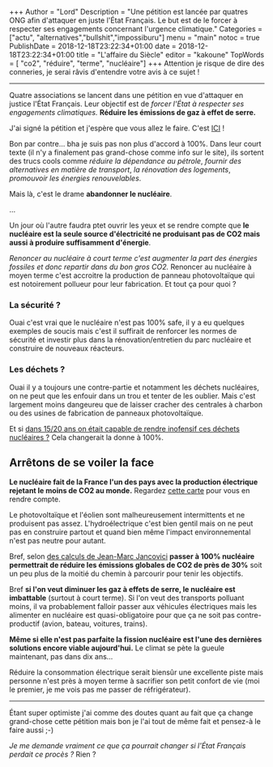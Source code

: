 +++
Author = "Lord"
Description = "Une pétition est lancée par quatres ONG afin d'attaquer en juste l'État Français. Le but est de le forcer à respecter ses engagements concernant l'urgence climatique."
Categories = ["actu", "alternatives","bullshit","impossiburu"]
menu = "main"
notoc = true
PublishDate = 2018-12-18T23:22:34+01:00
date = 2018-12-18T23:22:34+01:00
title = "L'affaire du Siècle"
editor = "kakoune"
TopWords = [ "co2", "réduire", "terme", "nucléaire"]
+++
Attention je risque de dire des conneries, je serai râvis d'entendre votre avis à ce sujet !

------------------------
Quatre associations se lancent dans une pétition en vue d'attaquer en justice l'État Français.
Leur objectif est de *forcer l'État à respecter ses engagements climatiques.*
**Réduire les émissions de gaz à effet de serre.**

J'ai signé la pétition et j'espère que vous allez le faire.
C'est [ICI](https://laffairedusiecle.net/) !

Bon par contre… bha je suis pas non plus d'accord à 100%.
Dans leur court texte (il n'y a finalement pas grand-chose comme info sur le site), ils sortent des trucs cools comme *réduire la dépendance au pétrole*, *fournir des alternatives en matière de transport*, *la rénovation des logements*, *promouvoir les énergies renouvelables*.

Mais là, c'est le drame **abandonner le nucléaire**.

…

Un jour où l'autre faudra ptet ouvrir les yeux et se rendre compte que **le nucléaire est la seule source d'électricité ne produisant pas de CO2 mais aussi à produire suffisamment d'énergie**.

*Renoncer au nucléaire à court terme c'est augmenter la part des énergies fossiles et donc repartir dans du bon gros CO2.*
Renoncer au nucléaire à moyen terme c'est accroitre la production de panneau photovoltaïque qui est notoirement pollueur pour leur fabrication.
Et tout ça pour quoi ?

### La sécurité ?
Ouai c'est vrai que le nucléaire n'est pas 100% safe, il y a eu quelques exemples de soucis mais c'est il suffirait de renforcer les normes de sécurité et investir plus dans la rénovation/entretien du parc nucléaire et construire de nouveaux réacteurs.

### Les déchets ?
Ouai il y a toujours une contre-partie et notamment les déchets nucléaires, on ne peut que les enfouir dans un trou et tenter de les oublier.
Mais c'est largement moins dangeureu que de laisser cracher des centrales à charbon ou des usines de fabrication de panneaux photovoltaïque.

Et si [dans 15/20 ans on était capable de rendre inofensif ces déchets nucléaires ?](http://theconversation.com/conversation-avec-gerard-mourou-prix-nobel-de-physique-2018-104338)
Cela changerait la donne à 100%.

## Arrêtons de se voiler la face
**Le nucléaire fait de la France l'un des pays avec la production électrique rejetant le moins de CO2 au monde.**
Regardez [cette carte](https://www.electricitymap.org/?page=country&solar=true&remote=true&wind=true&countryCode=FR) pour vous en rendre compte.

Le photovoltaïque et l'éolien sont malheureusement intermittents et ne produisent pas assez.
L'hydroélectrique c'est bien gentil mais on ne peut pas en construire partout et quand bien même l'impact environnemental n'est pas neutre pour autant.

Bref, selon [des calculs de Jean-Marc Jancovici](https://jancovici.com/transition-energetique/nucleaire/faut-il-remplacer-le-nucleaire-par-des-centrales-a-gaz/) **passer à 100% nucléaire permettrait de réduire les émissions globales de CO2 de près de 30%** soit un peu plus de la moitié du chemin à parcourir pour tenir les objectifs.

Bref **si l'on veut diminuer les gaz à effets de serre, le nucléaire est imbattable** (surtout à court terme).
Si l'on veut des transports polluant moins, il va probablement falloir passer aux véhicules électriques mais les alimenter en nucléaire est quasi-obligatoire pour que ça ne soit pas contre-productif (avion, bateau, voitures, trains).

**Même si elle n'est pas parfaite la fission nucléaire est l'une des dernières solutions encore viable aujourd'hui.**
Le climat se pète la gueule maintenant, pas dans dix ans…

Réduire la consommation électrique serait biensûr une excellente piste mais personne n'est près à moyen terme à sacrifier son petit confort de vie (moi le premier, je me vois pas me passer de réfrigérateur).

--------------

Étant super optimiste j'ai comme des doutes quant au fait que ça change grand-chose cette pétition mais bon je l'ai tout de même fait et pensez-à le faire aussi ;-)

*Je me demande vraiment ce que ça pourrait changer si l'État Français perdait ce procès ?*
Rien ?

